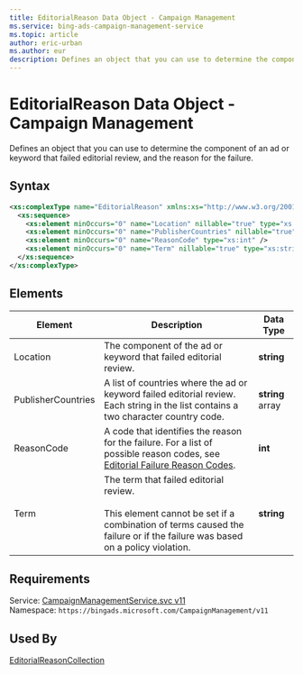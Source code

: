 ```yaml
---
title: EditorialReason Data Object - Campaign Management
ms.service: bing-ads-campaign-management-service
ms.topic: article
author: eric-urban
ms.author: eur
description: Defines an object that you can use to determine the component of an ad or keyword that failed editorial review, and the reason for the failure.
---
```

# EditorialReason Data Object - Campaign Management
Defines an object that you can use to determine the component of an ad or keyword that failed editorial review, and the reason for the failure.

## Syntax
```xml
<xs:complexType name="EditorialReason" xmlns:xs="http://www.w3.org/2001/XMLSchema">
  <xs:sequence>
    <xs:element minOccurs="0" name="Location" nillable="true" type="xs:string" />
    <xs:element minOccurs="0" name="PublisherCountries" nillable="true" type="q38:ArrayOfstring" xmlns:q38="http://schemas.microsoft.com/2003/10/Serialization/Arrays" />
    <xs:element minOccurs="0" name="ReasonCode" type="xs:int" />
    <xs:element minOccurs="0" name="Term" nillable="true" type="xs:string" />
  </xs:sequence>
</xs:complexType>
```

## <a name="elements"></a>Elements

|Element|Description|Data Type|
|-----------|---------------|-------------|
|<a name="location"></a>Location|The component of the ad or keyword that failed editorial review.|**string**|
|<a name="publishercountries"></a>PublisherCountries|A list of countries where the ad or keyword failed editorial review. Each string in the list contains a two character country code.|**string** array|
|<a name="reasoncode"></a>ReasonCode|A code that identifies the reason for the failure. For a list of possible reason codes, see [Editorial Failure Reason Codes](~/guides/editorial-failure-reason-codes.md).|**int**|
|<a name="term"></a>Term|The term that failed editorial review.<br /><br />This element cannot be set if a combination of terms caused the failure or if the failure was based on a policy violation.|**string**|

## Requirements
Service: [CampaignManagementService.svc v11](https://campaign.api.bingads.microsoft.com/Api/Advertiser/CampaignManagement/v11/CampaignManagementService.svc)  
Namespace: ```https://bingads.microsoft.com/CampaignManagement/v11```  

## Used By
[EditorialReasonCollection](editorialreasoncollection.md)  

